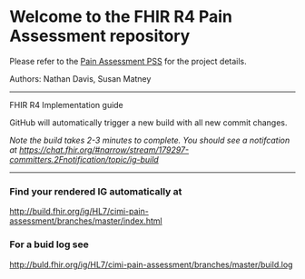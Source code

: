 # Welcome to the FHIR R4 Pain Assessment repository

Please refer to the [Pain Assessment PSS](https://confluence.hl7.org/display/CIC/Pain+Assessment+PSS) for the project details.

Authors: Nathan Davis, Susan Matney

-----
FHIR R4 Implementation guide

GitHub will automatically trigger a new build with all new commit changes.

*Note the build takes 2-3 minutes to complete.  You should see a notifcation at https://chat.fhir.org/#narrow/stream/179297-committers.2Fnotification/topic/ig-build*

-----

### Find your rendered IG automatically at
http://build.fhir.org/ig/HL7/cimi-pain-assessment/branches/master/index.html

### For a buid log see

http://buld.fhir.org/ig/HL7/cimi-pain-assessment/branches/master/build.log

